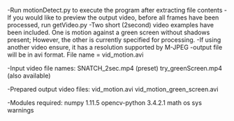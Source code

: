 -Run motionDetect.py to execute the program after extracting file contents
-If you would like to preview the output video, before all frames have been processed, run getVideo.py
-Two short (2second) video examples have been included. One is motion against a green screen without shadows present; However, the other is currently specified for processing.
-If using another video ensure, it has a resolution supported by M-JPEG
-output file will be in avi format. File name = vid_motion.avi

-Input video file names:
SNATCH_2sec.mp4 (preset)
try_greenScreen.mp4 (also available)

-Prepared output video files:
vid_motion.avi
vid_motion_green_screen.avi

-Modules required: 
numpy 1.11.5 
opencv-python 3.4.2.1
math
os
sys
warnings

